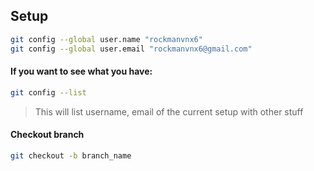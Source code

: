 ##  Setup

```bash
git config --global user.name "rockmanvnx6"
git config --global user.email "rockmanvnx6@gmail.com"
```



#### If you want to see what you have:

```bash
git config --list
```

> This will list username, email of the current setup with other stuff





#### Checkout branch

```bash
git checkout -b branch_name
```



